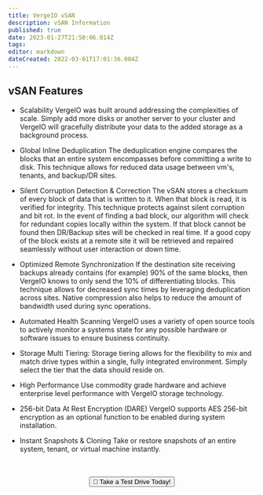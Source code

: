 ```yaml
---
title: VergeIO vSAN
description: vSAN Information
published: true
date: 2023-01-27T21:50:06.014Z
tags: 
editor: markdown
dateCreated: 2022-03-01T17:01:36.004Z
---
```


## vSAN Features
- Scalability
VergeIO was built around addressing the complexities of scale. Simply add more disks or another server to your cluster and VergeIO will gracefully distribute your data to the added storage as a background process.

- Global Inline Deduplication
The deduplication engine compares the blocks that an entire system encompasses before committing a write to disk. This technique allows for reduced data usage between vm's, tenants, and backup/DR sites.

- Silent Corruption Detection & Correction
The vSAN stores a checksum of every block of data that is written to it. When that block is read, it is verified for integrity. This technique protects against silent corruption and bit rot. In the event of finding a bad block, our algorithm will check for redundant copies locally within the system. If that block cannot be found then DR/Backup sites will be checked in real time. If a good copy of the block exists at a remote site it will be retrieved and repaired seamlessly without user interaction or down time.

- Optimized Remote Synchronization
If the destination site receiving backups already contains (for example) 90% of the same blocks, then VergeIO knows to only send the 10% of differentiating blocks. This technique allows for decreased sync times by leveraging deduplication across sites. Native compression also helps to reduce the amount of bandwidth used during sync operations.

- Automated Health Scanning
VergeIO uses a variety of open source tools to actively monitor a systems state for any possible hardware or software issues to ensure business continuity.

- Storage Multi Tiering:
Storage tiering allows for the flexibility to mix and match drive types within a single, fully integrated environment. Simply select the tier that the data should reside on.

- High Performance
Use commodity grade hardware and achieve enterprise level performance with VergeIO storage technology.

- 256-bit Data At Rest Encryption (DARE)
VergeIO supports AES 256-bit encryption as an optional function to be enabled during system installation.

- Instant Snapshots & Cloning
Take or restore snapshots of an entire system, tenant, or virtual machine instantly.

<br>
<br>
<div style="text-align:center; margin-bottom:5px">
  <a href="https://www.verge.io/test-drive#Demo-Section"><button class="button-cta">🚗 Take a Test Drive Today!</button></a>
</div>
